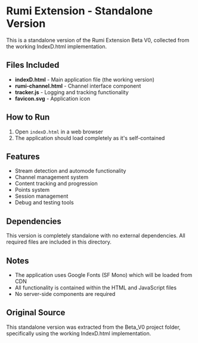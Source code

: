 # Rumi Extension - Standalone Version

This is a standalone version of the Rumi Extension Beta V0, collected from the working IndexD.html implementation.

## Files Included

- **indexD.html** - Main application file (the working version)
- **rumi-channel.html** - Channel interface component
- **tracker.js** - Logging and tracking functionality
- **favicon.svg** - Application icon

## How to Run

1. Open `indexD.html` in a web browser
2. The application should load completely as it's self-contained

## Features

- Stream detection and automode functionality
- Channel management system
- Content tracking and progression
- Points system
- Session management
- Debug and testing tools

## Dependencies

This version is completely standalone with no external dependencies. All required files are included in this directory.

## Notes

- The application uses Google Fonts (SF Mono) which will be loaded from CDN
- All functionality is contained within the HTML and JavaScript files
- No server-side components are required

## Original Source

This standalone version was extracted from the Beta_V0 project folder, specifically using the working IndexD.html implementation. 